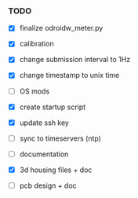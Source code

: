 ### TODO 

- [x] finalize odroidw_meter.py
 - [x] calibration
 - [x] change submission interval to 1Hz
 - [x] change timestamp to unix time

- [ ] OS mods
 - [x] create startup script
 - [x] update ssh key
 - [ ] sync to timeservers (ntp)

- [ ] documentation
 - [x] 3d housing files + doc
 - [ ] pcb design + doc
